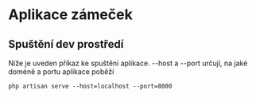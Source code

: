 # Aplikace zámeček

## Spuštění dev prostředí

Níže je uveden příkaz ke spuštění aplikace. --host a --port určují, na jaké doméně a portu aplikace poběží

```
php artisan serve --host=localhost --port=8000
```
